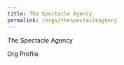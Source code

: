 ```yaml
---
title: The Spectacle Agency	
permalink: /orgs/thespectacleagency
---
```


The Spectacle Agency

Org Profile